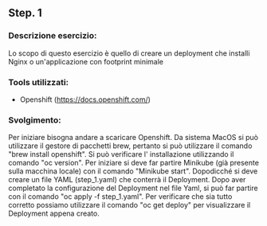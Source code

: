 
## Step. 1
### Descrizione esercizio:

Lo scopo di questo esercizio è quello di creare un deployment che installi Nginx o un'applicazione con footprint minimale
### Tools utilizzati:

- Openshift (https://docs.openshift.com/)

### Svolgimento:

Per iniziare bisogna andare a scaricare Openshift. Da sistema MacOS si può utilizzare il gestore di pacchetti brew, pertanto si può utilizzare il comando "brew install openshift". Si può verificare l' installazione utilizzando il comando "oc version". 
Per iniziare si deve far partire Minikube (già presente sulla macchina locale) con il comando "Minikube start". Dopodicché si deve creare un file YAML (step_1.yaml) che conterrà il Deployment. 
Dopo aver completato la configurazione del Deployment nel file Yaml, si può far partire con il comando "oc apply -f step_1.yaml". Per verificare che sia tutto corretto possiamo utilizzare il comando "oc get deploy" per visualizzare il Deployment appena creato.

